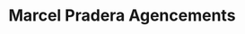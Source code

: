 ---
title: "Marcel Pradera Agencements"
url: /pont-de-poitte/marcel-pradera-agencements/
shop: Küchen
---